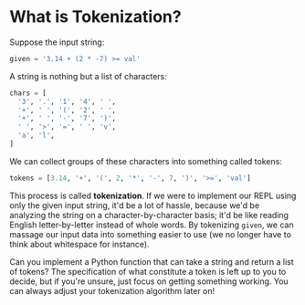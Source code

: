 # What is Tokenization?

Suppose the input string:
```python
given = '3.14 + (2 * -7) >= val'
```

A string is nothing but a list of characters:
```python
chars = [
  '3', '.', '1', '4', ' ',
  '+', ' ', '(', '2', ' ',
  '+', ' ', '-', '7', ')',
  ' ', '>', '=', ' ', 'v',
  'a', 'l',
]
```

We can collect groups of these characters into something called tokens:
```python
tokens = [3.14, '+', '(', 2, '*', '-', 7, ')', '>=', 'val']
```

This process is called **tokenization**.
If we were to implement our REPL using only the given input string, it'd be a lot of hassle,
because we'd be analyzing the string on a character-by-character basis;
it'd be like reading English letter-by-letter instead of whole words.
By tokenizing `given`, we can massage our input data into something easier to use
(we no longer have to think about whitespace for instance).

Can you implement a Python function that can take a string and return a list of tokens?
The specification of what constitute a token is left up to you to decide,
but if you're unsure,
just focus on getting something working.
You can always adjust your tokenization algorithm later on!
